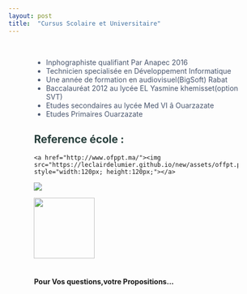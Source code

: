```yaml
---
layout: post
title:  "Cursus Scolaire et Universitaire"
---
```


<br>

<ul style="list-style:initial; margin-left:10%; margin-right:10%; text-align:justify; color:#49566e;" >
<li>Inphographiste qualifiant Par Anapec 2016</li>
<li>Technicien specialisée en Développement Informatique</li>
<li>Une année de formation en audiovisuel(BigSoft) Rabat</li>
<li>Baccalauréat 2012 au lycée EL Yasmine khemisset(option SVT)</li>
<li>Etudes secondaires au lycée Med VI â Ouarzazate</li>
<li>Etudes Primaires Ouarzazate</li>
</ul>


<h2 style="color:#273e3b; margin-left:10%; margin-right:10%;">  Reference école :</h2>

<div class="row">
  <div class="col-xs-6" style="margin-left:10%; margin-right:10%;">

  	<a href="http://www.ofppt.ma/"><img src="https://leclairdelumier.github.io/new/assets/offpt.png" style="width:120px; height:120px;"></a>
  	

 </div>
  <div class="col-xs-8"  style="margin-left:10%; margin-right:10%;">

<a href="http://www.espegic.ma/index.php"><img src="https://leclairdelumier.github.io/new/assets/espegic.jpg"></a>
	
  </div>


  <div class="col-xs-10"  style="margin-left:10%; margin-right:10%;">
	<a href="www.multihexa-meknes.ma"><img src="https://leclairdelumier.github.io/new/assets/multihexa.jpg" style="width:120px; height:120px;" ></a>
  </div>




</div>


<br>


<h4 style=" margin-left:10%; margin-right:10%;">Pour Vos questions,votre Propositions...</h4><br>
<div id="disqus_thread" style="margin-left:25px; margin-right:25px;"></div>
<script>

/**
*  RECOMMENDED CONFIGURATION VARIABLES: EDIT AND UNCOMMENT THE SECTION BELOW TO INSERT DYNAMIC VALUES FROM YOUR PLATFORM OR CMS.
*  LEARN WHY DEFINING THESE VARIABLES IS IMPORTANT: https://disqus.com/admin/universalcode/#configuration-variables*/
/*
var disqus_config = function () {
this.page.url = PAGE_URL;  // Replace PAGE_URL with your page's canonical URL variable
this.page.identifier = PAGE_IDENTIFIER; // Replace PAGE_IDENTIFIER with your page's unique identifier variable
};
*/
(function() { // DON'T EDIT BELOW THIS LINE
var d = document, s = d.createElement('script');
s.src = '//anas4dev.disqus.com/embed.js';
s.setAttribute('data-timestamp', +new Date());
(d.head || d.body).appendChild(s);
})();
</script>



